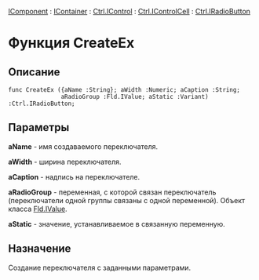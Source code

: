 ﻿---
Link: .Ctrl.IRadioButton.@CreateEx
---

[IComponent](topic:Com.Custom.ComClasses.IComponent.Default) :
[IContainer](topic:Com.Custom.ComClasses.IContainer.Default) :
[Ctrl.IControl](topic:Com.Custom.ComClasses.Ctrl.IControl.Default) :
[Ctrl.IControlCell](topic:Com.Custom.ComClasses.Ctrl.IControlCell.Default) :
[Ctrl.IRadioButton](Default)

# Функция CreateEx

## Описание

    func CreateEx ({aName :String}; aWidth :Numeric; aCaption :String;
                   aRadioGroup :Fld.IValue; aStatic :Variant) :Ctrl.IRadioButton;

## Параметры

**aName** - имя создаваемого переключателя.

**aWidth** - ширина переключателя.

**aCaption** - надпись на переключателе.

**aRadioGroup** - переменная, с которой связан переключатель (переключатели одной группы связаны
с одной переменной). Объект класса [Fld.IValue](topic:.Custom.ComClasses.Fld.IValue.Default).

**aStatic** - значение, устанавливаемое в связанную переменную.

## Назначение

Создание переключателя с заданными параметрами.